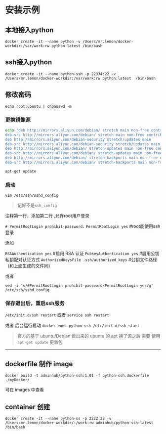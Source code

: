 # 安装示例

## 本地接入python

`docker create -it --name python -v /Users/mr.lemon/docker-workdir:/var/work:rw python:latest /bin/bash`

## ssh接入python

`docker create -it --name python-ssh -p 22334:22 -v /Users/mr.lemon/docker-workdir:/var/work:rw python:latest  /bin/bash`

## 修改密码

`echo root:ubuntu | chpasswd -m`

### 更换镜像源

```bash
echo "deb http://mirrors.aliyun.com/debian/ stretch main non-free contrib
deb-src http://mirrors.aliyun.com/debian/ stretch main non-free contrib
deb http://mirrors.aliyun.com/debian-security stretch/updates main
deb-src http://mirrors.aliyun.com/debian-security stretch/updates main
deb http://mirrors.aliyun.com/debian/ stretch-updates main non-free contrib
deb-src http://mirrors.aliyun.com/debian/ stretch-updates main non-free contrib
deb http://mirrors.aliyun.com/debian/ stretch-backports main non-free contrib
deb-src http://mirrors.aliyun.com/debian/ stretch-backports main non-free contrib" > sources.list

apt-get update
```

### 启动

`vim /etc/ssh/sshd_config`
> 记好不是`ssh_config`

注释第一行，添加第二行 ,允许root用户登录

`# PermitRootLogin prohibit-password.`
`PermitRootLogin yes` #root能使用ssh登录

添加

`RSAAuthentication yes` #启用 RSA 认证
`PubkeyAuthentication yes` #启用公钥私钥配对认证方式
`AuthorizedKeysFile .ssh/authorized_keys` #公钥文件路径（和上面生成的文件同）

或者

`sed -i 's/#PermitRootLogin prohibit-password/PermitRootLogin yes/g' /etc/ssh/sshd_config`

### 保存退出后，重启ssh服务

`/etc/init.d/ssh restart`
或者
`service ssh restart`

或者 后台运行启动
`docker exec python-ssh /etc/init.d/ssh start`

> 官方的基于 ubuntu/Debian 做出来的
> ubuntu 的 apt 换了源之后 需要 使用 `apt-get update` 更新包

----

## dockerfile 制作 image

`docker build -t adminhub/python-ssh:1.01 -f python-ssh.dockerfile  ./myDocker/`

可在 images 中查看

## container 创建

`docker create -it --name python-ss -p 2222:22 -v /Users/mr.lemon/docker-workdir/:/work:rw adminhub/python-ssh:latest /bin/bash`